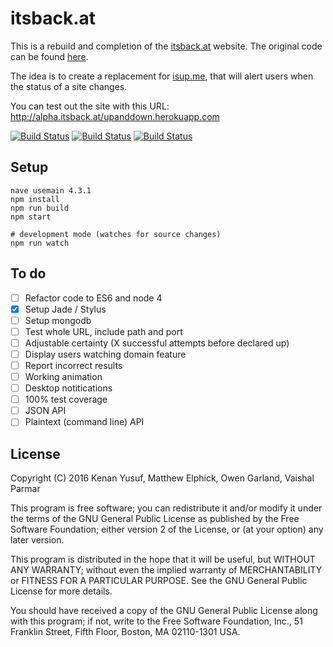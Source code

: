# itsback.at

This is a rebuild and completion of the [itsback.at](http://itsback.at) website. The original code can be found [here](https://github.com/bag-man/nodeup).

The idea is to create a replacement for [isup.me](http://isup.me), that will alert users when the status of a site changes. 

You can test out the site with this URL: http://alpha.itsback.at/upanddown.herokuapp.com

[![Build Status](https://img.shields.io/travis/aardvarks/itsback.at.svg?style=flat-square)](https://travis-ci.org/aardvarks/itsback.at)
[![Build Status](https://img.shields.io/david/aardvarks/itsback.at.svg?style=flat-square)](https://david-dm.org/aardvarks/itsback.at)
[![Build Status](https://img.shields.io/codecov/c/github/aardvarks/itsback.at.svg?style=flat-square)](https://codecov.io/github/aardvarks/itsback.at)

## Setup

```
nave usemain 4.3.1
npm install
npm run build
npm start

# development mode (watches for source changes)
npm run watch
```

## To do
- [ ] Refactor code to ES6 and node 4
- [x] Setup Jade / Stylus
- [ ] Setup mongodb
- [ ] Test whole URL, include path and port
- [ ] Adjustable certainty (X successful attempts before declared up)
- [ ] Display users watching domain feature
- [ ] Report incorrect results 
- [ ] Working animation
- [ ] Desktop notitications
- [ ] 100% test coverage
- [ ] JSON API
- [ ] Plaintext (command line) API

## License
Copyright (C) 2016 Kenan Yusuf, Matthew Elphick, Owen Garland, Vaishal Parmar

This program is free software; you can redistribute it and/or modify
it under the terms of the GNU General Public License as published by
the Free Software Foundation; either version 2 of the License, or
(at your option) any later version.

This program is distributed in the hope that it will be useful,
but WITHOUT ANY WARRANTY; without even the implied warranty of
MERCHANTABILITY or FITNESS FOR A PARTICULAR PURPOSE.  See the
GNU General Public License for more details.

You should have received a copy of the GNU General Public License along
with this program; if not, write to the Free Software Foundation, Inc.,
51 Franklin Street, Fifth Floor, Boston, MA 02110-1301 USA.
